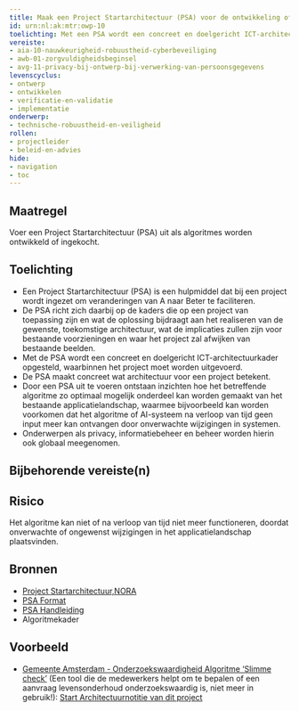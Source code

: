 ```yaml
---
title: Maak een Project Startarchitectuur (PSA) voor de ontwikkeling of inkoop van algoritmes
id: urn:nl:ak:mtr:owp-10
toelichting: Met een PSA wordt een concreet en doelgericht ICT-architectuurkader opgesteld, waarbinnen het project moet worden uitgevoerd.
vereiste:
- aia-10-nauwkeurigheid-robuustheid-cyberbeveiliging
- awb-01-zorgvuldigheidsbeginsel
- avg-11-privacy-bij-ontwerp-bij-verwerking-van-persoonsgegevens
levenscyclus:
- ontwerp
- ontwikkelen
- verificatie-en-validatie
- implementatie
onderwerp:
- technische-robuustheid-en-veiligheid
rollen:
- projectleider
- beleid-en-advies
hide:
- navigation
- toc
---
```


<!-- tags -->

## Maatregel

Voer een Project Startarchitectuur (PSA) uit als algoritmes worden ontwikkeld of ingekocht.

## Toelichting

- Een Project Startarchitectuur (PSA) is een hulpmiddel dat bij een project wordt ingezet om veranderingen van A naar Beter te faciliteren.
- De PSA richt zich daarbij op de kaders die op een project van toepassing zijn en wat de oplossing bijdraagt aan het realiseren van de gewenste, toekomstige architectuur, wat de implicaties zullen zijn voor bestaande voorzieningen en waar het project zal afwijken van bestaande beelden.
- Met de PSA wordt een concreet en doelgericht ICT-architectuurkader opgesteld, waarbinnen het project moet worden uitgevoerd. 
- De PSA maakt concreet wat architectuur voor een project betekent.
- Door een PSA uit te voeren ontstaan inzichten hoe het betreffende algoritme zo optimaal mogelijk onderdeel kan worden gemaakt van het bestaande applicatielandschap, waarmee bijvoorbeeld kan worden voorkomen dat het algoritme of AI-systeem na verloop van tijd geen input meer kan ontvangen door onverwachte wijzigingen in systemen.
- Onderwerpen als privacy, informatiebeheer en beheer worden hierin ook globaal meegenomen. 
  
## Bijbehorende vereiste(n)

<!-- list_vereisten_on_maatregelen_page -->

## Risico
Het algoritme kan niet of na verloop van tijd niet meer functioneren, doordat onverwachte of ongewenst wijzigingen in het applicatielandschap plaatsvinden. 

## Bronnen

- [Project Startarchitectuur,NORA](https://www.noraonline.nl/wiki/PSA_(Project_Startarchitectuur))
- [PSA Format](https://www.noraonline.nl/images/noraonline/9/96/NORA_PSA_format.odt)
- [PSA Handleiding](https://www.noraonline.nl/images/noraonline/9/93/NORA-handleiding_voor_het_opstellen_van_een_PSA.odt)
- Algoritmekader

## Voorbeeld

- [Gemeente Amsterdam - Onderzoekswaardigheid Algoritme ‘Slimme check’](https://algoritmeregister.amsterdam.nl/onderzoekswaardigheid-slimme-check-levensonderhoud) (Een tool die de medewerkers helpt om te bepalen of een aanvraag levensonderhoud onderzoekswaardig is, niet meer in gebruik!): [Start Architectuurnotitie van dit project](https://algoritmeregister.amsterdam.nl/wp-content/plugins/saidot-integratorv2/proxy.php?url=AHn%2B3x1z2imOmm0lOvAus5CVlGVVvJprgQD4cckV1WakmswgAC%2BrBXoElLUqjLFXbQD%2BDhXIfXyZ3PkucbEB8bYD8rpIdh1fkU3iEcm%2FxXU6waCLq20vSGbyXl6UawFq7XJiDRMFN%2BxNwzhI%2F95QAChRcxDzeIa8LP2W35ywKvM8I7gohjeuG9xdZFN5FnS%2FN8tUMXl%2BNJkVrIEciqiCKcbHve9wivl3VdrmOzDQbsQC5xe8HXAv37RzfMcO6eT%2FhL6u5hol%2FUReJGnL9oDr2kfcphEGX%2FSnSW1gCNSQCBn7CBdznwp1m3yE%2Fn66zz%2F0G6CtxyAtc0pASMu8mWrAqLMwzPdKnz7wcfjl3dTwTxQ%3D)
